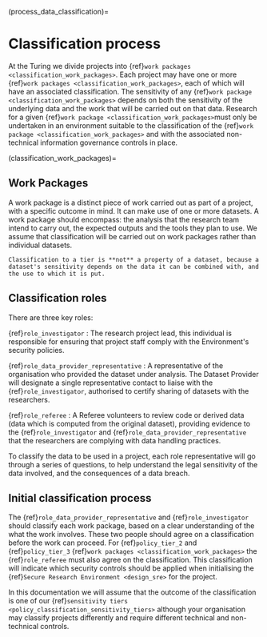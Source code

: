 (process_data_classification)=

# Classification process

At the Turing we divide projects into {ref}`work packages <classification_work_packages>`.
Each project may have one or more {ref}`work packages <classification_work_packages>`, each of which will have an associated classification.
The sensitivity of any {ref}`work package <classification_work_packages>` depends on both the sensitivity of the underlying data and the work that will be carried out on that data.
Research for a given {ref}`work package <classification_work_packages>`must only be undertaken in an environment suitable to the classification of the {ref}`work package <classification_work_packages>` and with the associated non-technical information governance controls in place.

(classification_work_packages)=

## Work Packages

A work package is a distinct piece of work carried out as part of a project, with a specific outcome in mind.
It can make use of one or more datasets.
A work package should encompass: the analysis that the research team intend to carry out, the expected outputs and the tools they plan to use.
We assume that classification will be carried out on work packages rather than individual datasets.

```{caution}
Classification to a tier is **not** a property of a dataset, because a dataset's sensitivity depends on the data it can be combined with, and the use to which it is put.
```

## Classification roles

There are three key roles:

{ref}`role_investigator`
: The research project lead, this individual is responsible for ensuring that project staff comply with the Environment's security policies.

{ref}`role_data_provider_representative`
: A representative of the organisation who provided the dataset under analysis.
The Dataset Provider will designate a single representative contact to liaise with the {ref}`role_investigator`, authorised to certify sharing of datasets with the researchers.

{ref}`role_referee`
: A Referee volunteers to review code or derived data (data which is computed from the original dataset), providing evidence to the {ref}`role_investigator` and {ref}`role_data_provider_representative` that the researchers are complying with data handling practices.

To classify the data to be used in a project, each role representative will go through a series of questions, to help understand the legal sensitivity of the data involved, and the consequences of a data breach.

## Initial classification process

The {ref}`role_data_provider_representative` and {ref}`role_investigator` should classify each work package, based on a clear understanding of the what the work involves.
These two people should agree on a classification before the work can proceed.
For {ref}`policy_tier_2` and {ref}`policy_tier_3` {ref}`work packages <classification_work_packages>` the {ref}`role_referee` must also agree on the classification.
This classification will indicate which security controls should be applied when initialising the {ref}`Secure Research Environment <design_sre>` for the project.

In this documentation we will assume that the outcome of the classification is one of our {ref}`sensitivity tiers <policy_classification_sensitivity_tiers>` although your organisation may classify projects differently and require different technical and non-technical controls.
